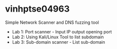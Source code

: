 # vinhptse04963
Simple Network Scanner and DNS fuzzing tool
  + Lab 1: Port scanner - Input IP output opening port
  + Lab 2: Using Kali/Linux Tool to list subdomain
  + Lab 3: Sub-domain scanner - List sub-domain
